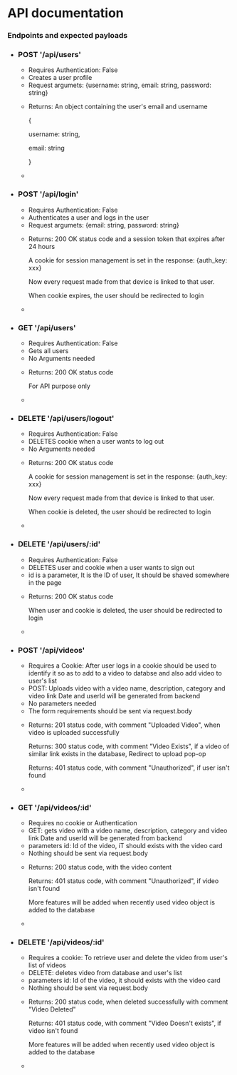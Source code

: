<h1>API documentation</h1>
<h3>Endpoints and expected payloads</h1>
<ul>
  <li>
    <h3>POST '/api/users'</h3>
    <ul>
      <li>Requires Authentication: False</li>
      <li>Creates a user profile</li>
      <li>Request argumets: {username: string, email: string, password: string}</li>
      <li>
        <p>Returns: An object containing the user's email and username</p>
        <p>{</p>
        <p>  username: string,</p>
        <p>  email: string</p>
        <p>}</p>
      <li>
    </ul>
  </li>
  <li>
    <h3>POST '/api/login'</h3>
    <ul>
      <li>Requires Authentication: False</li>
      <li>Authenticates a user and logs in the user</li>
      <li>Request argumets: {email: string, password: string}</li>
      <li>
        <p>Returns: 200 OK status code and a session token that expires after 24 hours</p>
        <p>A cookie for session management is set in the response: {auth_key: xxx}</p>
        <p>Now every request made from that device is linked to that user.</p>
        <p>When cookie expires, the user should be redirected to login</p>
      <li>
    </ul>
  </li>
  <li>
    <h3>GET '/api/users'</h3>
    <ul>
      <li>Requires Authentication: False</li>
      <li>Gets all users</li>
      <li>No Arguments needed</li>
      <li>
        <p>Returns: 200 OK status code</p>
        <p>For API purpose only</p>
      <li>
    </ul>
  </li>
  <li>
    <h3>DELETE '/api/users/logout'</h3>
    <ul>
      <li>Requires Authentication: False</li>
      <li>DELETES cookie when a user wants to log out</li>
      <li>No Arguments needed</li>
      <li>
        <p>Returns: 200 OK status code</p>
        <p>A cookie for session management is set in the response: {auth_key: xxx}</p>
        <p>Now every request made from that device is linked to that user.</p>
        <p>When cookie is deleted, the user should be redirected to login</p>
      <li>
    </ul>
  </li>
  <li>
    <h3>DELETE '/api/users/:id'</h3>
    <ul>
      <li>Requires Authentication: False</li>
      <li>DELETES user and cookie when a user wants to sign out</li>
      <li>id is a parameter, It is the ID of user, It should be shaved somewhere in the page</li>
      <li>
        <p>Returns: 200 OK status code</p>
        <p>When user and cookie is deleted, the user should be redirected to login</p>
      <li>
    </ul>
  </li>
  <li>
    <h3>POST '/api/videos'</h3>
    <ul>
      <li>Requires a Cookie: After user logs in a cookie should be used to identify it so as to add to a video to databse and also add video to user's list</li>
      <li>POST: Uploads video with a video name, description, category and video link Date and userId will be generated from backend</li>
      <li>No parameters needed</li>
      <li>The form requirements should be sent via request.body</li>
      <li>
        <p>Returns: 201 status code, with comment "Uploaded Video", when video is uploaded successfully</p>
        <p>Returns: 300 status code, with comment "Video Exists", if a video of similar link exists in the database, Redirect to upload pop-op</p>
        <p>Returns: 401 status code, with comment "Unauthorized", if user isn't found</p>
      <li>
    </ul>
  </li>
  <li>
    <h3>GET '/api/videos/:id'</h3>
    <ul>
      <li>Requires no cookie or Authentication</li>
      <li>GET: gets video with a video name, description, category and video link Date and userId will be generated from backend</li>
      <li>parameters id: Id of the video, iT should exists with the video card</li>
      <li>Nothing should be sent via request.body</li>
      <li>
        <p>Returns: 200 status code, with the video content</p>
        <p>Returns: 401 status code, with comment "Unauthorized", if video isn't found</p>
        <p>More features will be added when recently used video object is added to the database</p>
      <li>
    </ul>
  </li>
  <li>
    <h3>DELETE '/api/videos/:id'</h3>
    <ul>
      <li>Requires a cookie: To retrieve user and delete the video from user's list of videos</li>
      <li>DELETE: deletes video from database and user's list</li>
      <li>parameters id: Id of the video, it should exists with the video card</li>
      <li>Nothing should be sent via request.body</li>
      <li>
        <p>Returns: 200 status code, when deleted successfully with comment "Video Deleted"</p>
        <p>Returns: 401 status code, with comment "Video Doesn't exists", if video isn't found</p>
        <p>More features will be added when recently used video object is added to the database</p>
      <li>
    </ul>
  </li>
</ul>
